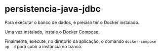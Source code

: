 # persistencia-java-jdbc

Para executar o banco de dados, é preciso ter o Docker instalado.

Uma vez instalado, instale o Docker Compose.

Finalmente, execute, no diretório da aplicação, o comando `docker-compose up -d` para subir a instância do banco.
